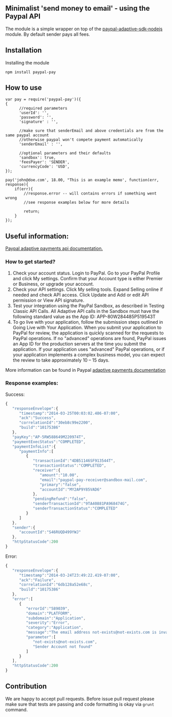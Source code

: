 Minimalist 'send money to email' - using the Paypal API
--

The module is a simple wrapper on top of the [paypal-adaptive-sdk-nodejs](https://github.com/Ideame/paypal-adaptive-sdk-nodejs) module.
By default sender pays all fees.

## Installation

Installing the module
```
npm install paypal-pay
```

## How to use
```
var pay = require('paypal-pay')({
{
      //required parameters
      'userId': '',
      'password': '',
      'signature' : '',

      //make sure that senderEmail and above credentials are from the same paypal account
      //otherwise paypal won't compete payment automatically
      'senderEmail' : '',

      //optional parameters and their defaults
      'sandbox': true,
      'feesPayer': 'SENDER',
      'currencyCode': 'USD',
});

pay('john@doe.com', 18.00, "This is an example memo', function(err, response){
    if(err){
        //response.error -- will contains errors if something went wrong
        //see response examples below for more details

        return;
    }
});

```

## Useful information:

[Paypal adaptive payments api documentation.](https://developer.paypal.com/docs/classic/api/adaptive-payments/Pay_API_Operation/)


### How to get started?

1. Check your account status. Login to PayPal. Go to your PayPal Profile and click My settings. Confirm that your Account type is either Premier or Business, or upgrade your account.
2. Check your API settings. Click My selling tools. Expand Selling online if needed and check API access. Click Update and Add or edit API permission or View API signature.
3. Test your integration using the PayPal Sandbox, as described in Testing Classic API Calls. All Adaptive API calls in the Sandbox must have the following standard value as the App ID:
APP-80W284485P519543T
4. To go live with your application, follow the submission steps outlined in Going Live with Your Application. When you submit your application to PayPal for review, the application is quickly scanned for the requests to PayPal operations. If no "advanced" operations are found, PayPal issues an App ID for the production servers at the time you submit the application. If your application uses "advanced" PayPal operations, or if your application implements a complex business model, you can expect the review to take approximately 10 – 15 days.

More information can be found in Paypal [adaptive payments documentation](https://developer.paypal.com/docs/classic/products/adaptive-payments/)

### Response examples:

Success:

``` javascript
{
   "responseEnvelope":{
      "timestamp":"2014-03-25T00:03:02.486-07:00",
      "ack":"Success",
      "correlationId":"30eb8c99e2200",
      "build":"10175386"
   },
   "payKey":"AP-5RW588649M220974T",
   "paymentExecStatus":"COMPLETED",
   "paymentInfoList":{
      "paymentInfo":[
         {
            "transactionId":"4DB51146SF913544T",
            "transactionStatus":"COMPLETED",
            "receiver":{
               "amount":"10.00",
               "email":"paypal-pay-receiver@sandbox-mail.com",
               "primary":"false",
               "accountId":"MY2AP9Y85VAD6"
            },
            "pendingRefund":"false",
            "senderTransactionId":"9TA40881PA968474G",
            "senderTransactionStatus":"COMPLETED"
         }
      ]
   },
   "sender":{
      "accountId":"S46RUQD499YWJ"
   },
   "httpStatusCode":200
}
```


Error:

``` javascript
{
   "responseEnvelope":{
      "timestamp":"2014-03-24T23:49:22.419-07:00",
      "ack":"Failure",
      "correlationId":"6db128a52e68c",
      "build":"10175386"
   },
   "error":[
      {
         "errorId":"589039",
         "domain":"PLATFORM",
         "subdomain":"Application",
         "severity":"Error",
         "category":"Application",
         "message":"The email address not-exists@not-exists.com is invalid. It may not be registered in PayPal's system yet",
         "parameter":[
            "not-exists@not-exists.com",
            "Sender Account not found"
         ]
      }
   ],
   "httpStatusCode":200
}

```

## Contribution

We are happy to accept pull requests.
Before issue pull request please make sure that tests are passing and code formatting is okay via ```grunt``` command.




